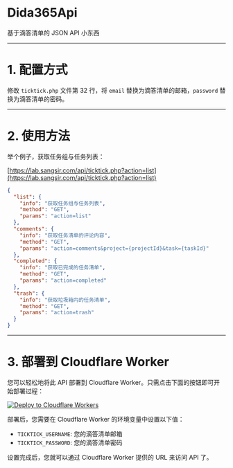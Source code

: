 # Dida365Api

基于滴答清单的 JSON API 小东西

---

# 1. 配置方式

修改 `ticktick.php` 文件第 32 行，将 `email` 替换为滴答清单的邮箱，`password` 替换为滴答清单的密码。

---

# 2. 使用方法

举个例子，获取任务组与任务列表：

[https://lab.sangsir.com/api/ticktick.php?action=list](https://lab.sangsir.com/api/ticktick.php?action=list)

```json
{
  "list": {
    "info": "获取任务组与任务列表",
    "method": "GET",
    "params": "action=list"
  },
  "comments": {
    "info": "获取任务清单的评论内容",
    "method": "GET",
    "params": "action=comments&project={projectId}&task={taskId}"
  },
  "completed": {
    "info": "获取已完成的任务清单",
    "method": "GET",
    "params": "action=completed"
  },
  "trash": {
    "info": "获取垃圾箱内的任务清单",
    "method": "GET",
    "params": "action=trash"
  }
}
```

---

# 3. 部署到 Cloudflare Worker

您可以轻松地将此 API 部署到 Cloudflare Worker。只需点击下面的按钮即可开始部署过程：

[![Deploy to Cloudflare Workers](https://deploy.workers.cloudflare.com/button)](https://deploy.workers.cloudflare.com/?url=https://github.com/jshensh/Dida365Api)

部署后，您需要在 Cloudflare Worker 的环境变量中设置以下值：

- `TICKTICK_USERNAME`: 您的滴答清单邮箱
- `TICKTICK_PASSWORD`: 您的滴答清单密码

设置完成后，您就可以通过 Cloudflare Worker 提供的 URL 来访问 API 了。
